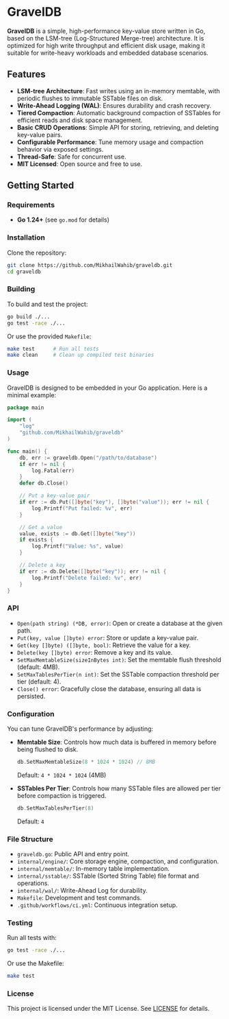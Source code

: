 # GravelDB

**GravelDB** is a simple, high-performance key-value store written in Go, based on the LSM-tree (Log-Structured Merge-tree) architecture. It is optimized for high write throughput and efficient disk usage, making it suitable for write-heavy workloads and embedded database scenarios.

## Features

- **LSM-tree Architecture**: Fast writes using an in-memory memtable, with periodic flushes to immutable SSTable files on disk.
- **Write-Ahead Logging (WAL)**: Ensures durability and crash recovery.
- **Tiered Compaction**: Automatic background compaction of SSTables for efficient reads and disk space management.
- **Basic CRUD Operations**: Simple API for storing, retrieving, and deleting key-value pairs.
- **Configurable Performance**: Tune memory usage and compaction behavior via exposed settings.
- **Thread-Safe**: Safe for concurrent use.
- **MIT Licensed**: Open source and free to use.

## Getting Started

### Requirements

- **Go 1.24+** (see `go.mod` for details)

### Installation

Clone the repository:

```sh
git clone https://github.com/MikhailWahib/graveldb.git
cd graveldb
```

### Building

To build and test the project:

```sh
go build ./...
go test -race ./...
```

Or use the provided `Makefile`:

```sh
make test      # Run all tests
make clean     # Clean up compiled test binaries
```

### Usage

GravelDB is designed to be embedded in your Go application. Here is a minimal example:

```go
package main

import (
    "log"
    "github.com/MikhailWahib/graveldb"
)

func main() {
    db, err := graveldb.Open("/path/to/database")
    if err != nil {
        log.Fatal(err)
    }
    defer db.Close()

    // Put a key-value pair
    if err := db.Put([]byte("key"), []byte("value")); err != nil {
        log.Printf("Put failed: %v", err)
    }

    // Get a value
    value, exists := db.Get([]byte("key"))
    if exists {
        log.Printf("Value: %s", value)
    }

    // Delete a key
    if err := db.Delete([]byte("key")); err != nil {
        log.Printf("Delete failed: %v", err)
    }
}
```

### API

- `Open(path string) (*DB, error)`: Open or create a database at the given path.
- `Put(key, value []byte) error`: Store or update a key-value pair.
- `Get(key []byte) ([]byte, bool)`: Retrieve the value for a key.
- `Delete(key []byte) error`: Remove a key and its value.
- `SetMaxMemtableSize(sizeInBytes int)`: Set the memtable flush threshold (default: 4MB).
- `SetMaxTablesPerTier(n int)`: Set the SSTable compaction threshold per tier (default: 4).
- `Close() error`: Gracefully close the database, ensuring all data is persisted.

### Configuration

You can tune GravelDB's performance by adjusting:

- **Memtable Size**: Controls how much data is buffered in memory before being flushed to disk.

  ```go
  db.SetMaxMemtableSize(8 * 1024 * 1024) // 8MB
  ```

  Default: `4 * 1024 * 1024` (4MB)

- **SSTables Per Tier**: Controls how many SSTable files are allowed per tier before compaction is triggered.
  ```go
  db.SetMaxTablesPerTier(8)
  ```
  Default: `4`

### File Structure

- `graveldb.go`: Public API and entry point.
- `internal/engine/`: Core storage engine, compaction, and configuration.
- `internal/memtable/`: In-memory table implementation.
- `internal/sstable/`: SSTable (Sorted String Table) file format and operations.
- `internal/wal/`: Write-Ahead Log for durability.
- `Makefile`: Development and test commands.
- `.github/workflows/ci.yml`: Continuous integration setup.

### Testing

Run all tests with:

```sh
go test -race ./...
```

Or use the Makefile:

```sh
make test
```

### License

This project is licensed under the MIT License. See [LICENSE](LICENSE) for details.
